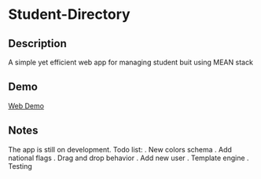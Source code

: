 Student-Directory
===========================
Description 
-------
A simple yet efficient web app for managing student buit using MEAN stack

Demo
-------
[Web Demo](https://student-directory-uog.herokuapp.com/#/)

Notes
-------
The app is still on development. Todo list:
. New colors schema
. Add national flags
. Drag and drop behavior
. Add new user
. Template engine
. Testing
